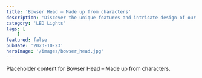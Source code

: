 ```yaml
---
title: 'Bowser Head – Made up from characters'
description: 'Discover the unique features and intricate design of our Bowser Head – Made up from characters. Perfect for various applications, this piece adds a touch of creativity and innovation to any setting.'
category: 'LED Lights'
tags: [
    ]
featured: false
pubDate: '2023-10-23'
heroImage: '/images/bowser_head.jpg'
---
```


Placeholder content for Bowser Head – Made up from characters.